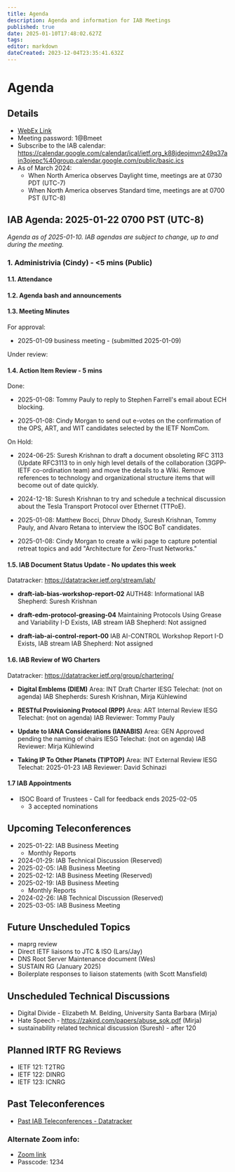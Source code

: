 ```yaml
---
title: Agenda
description: Agenda and information for IAB Meetings
published: true
date: 2025-01-10T17:48:02.627Z
tags: 
editor: markdown
dateCreated: 2023-12-04T23:35:41.632Z
---
```


# Agenda
## Details

* [WebEx Link](https://ietf.webex.com/ietf/j.php?MTID=m92c425d161e1be552b21d6b84b1c09f6)
* Meeting password: 1@Bmeet
* Subscribe to the IAB calendar: https://calendar.google.com/calendar/ical/ietf.org_k88jdeojmvn249q37ain3ojepc%40group.calendar.google.com/public/basic.ics
* As of March 2024:
    * When North America observes Daylight time, meetings are at 0730 PDT (UTC-7)
    * When North America observes Standard time, meetings are at 0700 PST (UTC-8)

## IAB Agenda: 2025-01-22 0700 PST (UTC-8) 

*Agenda as of 2025-01-10. IAB agendas are subject to change, up to and during the meeting.*


### 1. Administrivia (Cindy) - <5 mins (Public)

#### 1.1. Attendance 

#### 1.2. Agenda bash and announcements 

#### 1.3. Meeting Minutes 

For approval: 

* 2025-01-09 business meeting - (submitted 2025-01-09)

Under review:

#### 1.4. Action Item Review - 5 mins

Done:

-  2025-01-08: Tommy Pauly to reply to Stephen Farrell's email about 
    ECH blocking.

-  2025-01-08: Cindy Morgan to send out e-votes on the confirmation 
    of the OPS, ART, and WIT candidates selected by the IETF NomCom.
    
On Hold:

* 2024-06-25: Suresh Krishnan to draft a document obsoleting RFC 3113 
    (Update RFC3113 to in only high level details of the collaboration 
    (3GPP-IETF co-ordination team) and move the details to a Wiki. 
    Remove references to technology and organizational structure items 
    that will become out of date quickly.
    
* 2024-12-18: Suresh Krishnan to try and schedule a technical 
    discussion about the Tesla Transport Protocol over Ethernet 
    (TTPoE).

-  2025-01-08: Matthew Bocci, Dhruv Dhody, Suresh Krishnan, Tommy 
    Pauly, and Alvaro Retana to interview the ISOC BoT candidates.

-  2025-01-08: Cindy Morgan to create a wiki page to capture potential 
    retreat topics and add "Architecture for Zero-Trust Networks."






#### 1.5. IAB Document Status Update - No updates this week

 Datatracker: https://datatracker.ietf.org/stream/iab/

*  **draft-iab-bias-workshop-report-02**
    AUTH48: Informational
    IAB Shepherd: Suresh Krishnan

*  **draft-edm-protocol-greasing-04**
    Maintaining Protocols Using Grease and Variability
    I-D Exists, IAB stream
    IAB Shepherd: Not assigned

*  **draft-iab-ai-control-report-00** 
    IAB AI-CONTROL Workshop Report
    I-D Exists, IAB stream
    IAB Shepherd: Not assigned

#### 1.6. IAB Review of WG Charters 

 Datatracker: https://datatracker.ietf.org/group/chartering/	
  
* **Digital Emblems (DIEM)**
    Area: INT
    Draft Charter
    IESG Telechat: (not on agenda)
    IAB Shepherds: Suresh Krishnan, Mirja Kühlewind
    
 * **RESTful Provisioning Protocol (RPP)**
    Area: ART
    Internal Review
    IESG Telechat: (not on agenda)
    IAB Reviewer: Tommy Pauly

*  **Update to IANA Considerations (IANABIS)**
    Area: GEN
    Approved pending the naming of chairs
    IESG Telechat: (not on agenda)
    IAB Reviewer: Mirja Kühlewind
    
*  **Taking IP To Other Planets (TIPTOP)**
    Area: INT
    External Review
    IESG Telechat: 2025-01-23
    IAB Reviewer: David Schinazi


#### 1.7 IAB Appointments

*  ISOC Board of Trustees - Call for feedback ends 2025-02-05
    - 3 accepted nominations 




## Upcoming Teleconferences 

* 2025-01-22: IAB Business Meeting
    - Monthly Reports
* 2024-01-29: IAB Technical Discussion (Reserved)
* 2025-02-05: IAB Business Meeting
* 2025-02-12: IAB Business Meeting (Reserved)
* 2025-02-19: IAB Business Meeting
    - Monthly Reports
* 2024-02-26: IAB Technical Discussion (Reserved)
* 2025-03-05: IAB Business Meeting



## Future Unscheduled Topics 

* maprg review 
* Direct IETF liaisons to JTC & ISO (Lars/Jay)
* DNS Root Server Maintenance document (Wes)
* SUSTAIN RG (January 2025)
* Boilerplate responses to liaison statements (with Scott Mansfield)


## Unscheduled Technical Discussions

* Digital Divide - Elizabeth M. Belding, University Santa Barbara (Mirja)
* Hate Speech - https://zakird.com/papers/abuse_sok.pdf (Mirja)
* sustainability related technical discussion (Suresh) - after 120


## Planned IRTF RG Reviews 

* IETF 121: T2TRG
* IETF 122: DINRG
* IETF 123: ICNRG

## Past Teleconferences 

* [Past IAB Teleconferences - Datatracker](https://datatracker.ietf.org/group/iab/meetings/)



### Alternate Zoom info:

* [Zoom link](https://ietf.zoom.us/j/2649121587?pwd=dVJXTHRoQ2RqeE5tY2huWFFDdTFpdz09)
* Passcode: 1234
